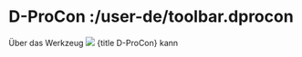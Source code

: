 # D-ProCon :/user-de/toolbar.dprocon

Über das Werkzeug ![](gbd-icon-d-procon-02.svg) {title D-ProCon} kann 
